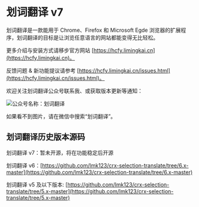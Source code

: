 # 划词翻译 v7

划词翻译是一款能用于 Chrome、Firefox 和 Microsoft Egde 浏览器的扩展程序，划词翻译的目标是让浏览任意语言的网站都能变得无比轻松。

更多介绍与安装方式请移步官方网站 [https://hcfy.limingkai.cn](https://hcfy.limingkai.cn)。

反馈问题 & 新功能提议请参考 [https://hcfy.limingkai.cn/issues.html](https://hcfy.limingkai.cn/issues.html)。

欢迎关注划词翻译公众号联系我、或获取版本更新等通知：

![公众号名称：划词翻译](https://user-images.githubusercontent.com/5035625/77947483-8fe6a480-72f6-11ea-8318-5d89bf49c460.png)

如果看不到图片，请在微信中搜索“划词翻译”。

## 划词翻译历史版本源码

划词翻译 v7：暂未开源，将在功能稳定后开源

划词翻译 v6：[https://github.com/lmk123/crx-selection-translate/tree/6.x-master](https://github.com/lmk123/crx-selection-translate/tree/6.x-master)

划词翻译 v5 及以下版本: [https://github.com/lmk123/crx-selection-translate/tree/5.x-master](https://github.com/lmk123/crx-selection-translate/tree/5.x-master)
